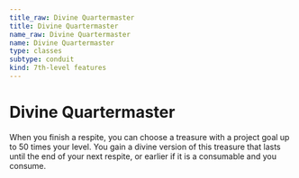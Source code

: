 ```yaml
---
title_raw: Divine Quartermaster
title: Divine Quartermaster
name_raw: Divine Quartermaster
name: Divine Quartermaster
type: classes
subtype: conduit
kind: 7th-level features
---
```


# Divine Quartermaster

When you finish a respite, you can choose a treasure with a project goal up to 50 times your level. You gain a divine version of this treasure that lasts until the end of your next respite, or earlier if it is a consumable and you consume.

